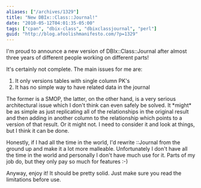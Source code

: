 ```yaml
---
aliases: ["/archives/1329"]
title: "New DBIx::Class::Journal!"
date: "2010-05-12T04:01:35-05:00"
tags: ["cpan", "dbix-class", "dbixclassjournal", "perl"]
guid: "http://blog.afoolishmanifesto.com/?p=1329"
---
```

I'm proud to announce a new version of DBIx::Class::Journal after almost three years of different people working on different parts!

It's certainly not complete. The main issues for me are:

1. It only versions tables with single column PK's
2. It has no simple way to have related data in the journal

The former is a SMOP, the latter, on the other hand, is a very serious architectural issue which I don't think can even safely be solved. It \*might\* be as simple as just replicating all of the relationships in the original result and then adding in another column to the relationship which points to a version of that result. Or it might not. I need to consider it and look at things, but I think it can be done.

Honestly, if I had all the time in the world, I'd rewrite ::Journal from the ground up and make it a lot more malleable. Unfortunately I don't have all the time in the world and personally I don't have much use for it. Parts of my job do, but they only pay so much for features :-)

Anyway, enjoy it! It should be pretty solid. Just make sure you read the limitations before use.
